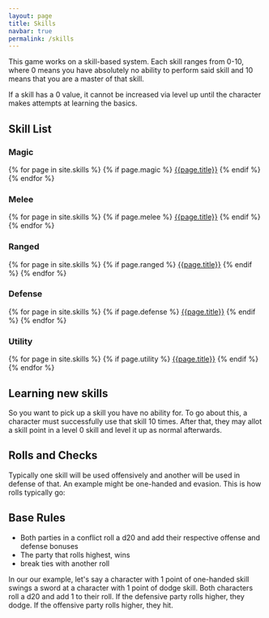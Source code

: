 ```yaml
---
layout: page
title: Skills
navbar: true
permalink: /skills
---
```

This game works on a skill-based system. Each skill ranges from 0-10, where 0 means you have absolutely no ability to perform said skill and 10 means that you are a master of that skill.

If a skill has a 0 value, it cannot be increased via level up until the character makes attempts at learning the basics.

## Skill List
### Magic
{% for page in site.skills %}
  {% if page.magic %}
[{{page.title}}]({{site.baseurl}}{{page.url}})
  {% endif %}
{% endfor %}

### Melee
{% for page in site.skills %}
  {% if page.melee %}
[{{page.title}}]({{site.baseurl}}{{page.url}})
  {% endif %}
{% endfor %}

### Ranged
{% for page in site.skills %}
  {% if page.ranged %}
[{{page.title}}]({{site.baseurl}}{{page.url}})
  {% endif %}
{% endfor %}
### Defense
{% for page in site.skills %}
  {% if page.defense %}
[{{page.title}}]({{site.baseurl}}{{page.url}})
  {% endif %}
{% endfor %}

### Utility
{% for page in site.skills %}
  {% if page.utility %}
[{{page.title}}]({{site.baseurl}}{{page.url}})
  {% endif %}
{% endfor %}


## Learning new skills
 So you want to pick up a skill you have no ability for. To go about this, a character must successfully use that skill 10 times. After that, they may allot a skill point in a level 0 skill and level it up as normal afterwards.

## Rolls and Checks
Typically one skill will be used offensively and another will be used in defense of that. An example might be one-handed and evasion. This is how rolls typically go:

## Base Rules
- Both parties in a conflict roll a d20 and add their respective offense and defense bonuses
- The party that rolls highest, wins
- break ties with another roll

In our our example, let's say a character with 1 point of one-handed skill swings a sword at a character with 1 point of dodge skill. Both characters roll a d20 and add 1 to their roll. If the defensive party rolls higher, they dodge. If the offensive party rolls higher, they hit.
